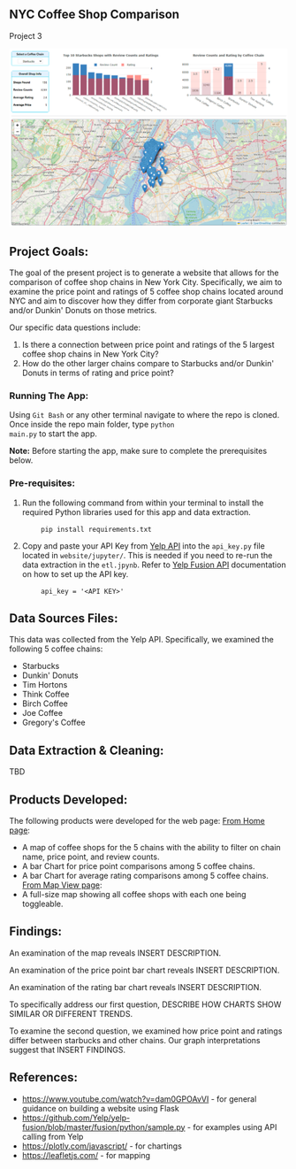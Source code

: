 ## NYC Coffee Shop Comparison
Project 3

![Alt text](screenshots/home-view.png)

## Project Goals:
The goal of the present project is to generate a website that allows for the comparison of coffee shop chains in New York City. Specifically, we aim to examine the price point and ratings of 5 coffee shop chains located around NYC and aim to discover how they differ from corporate giant Starbucks and/or Dunkin' Donuts on those metrics.

Our specific data questions include:
1. Is there a connection between price point and ratings of the 5 largest coffee shop chains in New York City?
2. How do the other larger chains compare to Starbucks and/or Dunkin' Donuts in terms of rating and price point?

### Running The App:
Using <code>Git Bash</code> or any other terminal navigate to where the repo is cloned. Once inside the repo main folder, type <code>python main.py</code> to start the app.

<b>Note:</b> Before starting the app, make sure to complete the prerequisites below.

### Pre-requisites:
1) Run the following command from within your terminal to install the required Python libraries used for this app and data extraction.
```
        pip install requirements.txt
```  
2) Copy and paste your API Key from <a href="https://www.yelp.com/developers/v3/manage_app">Yelp API</a> into the <code>api_key.py</code> file located in <code>website/jupyter/</code>. This is needed if you need to re-run the data extraction in the <code>etl.jpynb</code>.
   Refer to <a href="https://docs.developer.yelp.com/docs/fusion-intro">Yelp Fusion API</a> documentation on how to set up the API key.
```
        api_key = '<API KEY>'
``` 

## Data Sources Files:
This data was collected from the Yelp API. Specifically, we examined the following 5 coffee chains:
- Starbucks
- Dunkin' Donuts
- Tim Hortons
- Think Coffee
- Birch Coffee
- Joe Coffee
- Gregory's Coffee

## Data Extraction & Cleaning: 
TBD

## Products Developed:
The following products were developed for the web page:
<u>From Home page</u>:
- A map of coffee shops for the 5 chains with the ability to filter on chain name, price point, 
and review counts. 
- A bar Chart for price point comparisons among 5 coffee chains.
- A bar Chart for average rating comparisons among 5 coffee chains.
<u>From Map View page</u>:
- A full-size map showing all coffee shops with each one being toggleable.

## Findings:
An examination of the map reveals INSERT DESCRIPTION.

An examination of the price point bar chart reveals INSERT DESCRIPTION.

An examination of the rating bar chart reveals INSERT DESCRIPTION.

To specifically address our first question, DESCRIBE HOW CHARTS SHOW SIMILAR OR DIFFERENT TRENDS.

To examine the second question, we examined how price point and ratings differ between starbucks and other chains. Our graph interpretations suggest that INSERT FINDINGS.

## References:
- https://www.youtube.com/watch?v=dam0GPOAvVI - for general guidance on building a website using Flask
- https://github.com/Yelp/yelp-fusion/blob/master/fusion/python/sample.py - for examples using API calling from Yelp
- https://plotly.com/javascript/ - for chartings
- https://leafletjs.com/ - for mapping
